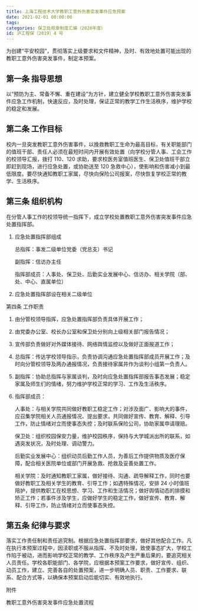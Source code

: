 ```yaml
---
title: 上海工程技术大学教职工意外伤害突发事件应急预案
date: 2021-02-01 00:00:00
tags: 
categories: 保卫处规章制度汇编（2020年度）
id: 沪工程保〔2019〕4 号
---
```


为创建“平安校园”，贯彻落实上级要求和文件精神，及时、有效地处置可能出现的教职工意外伤害突发事件，制定本预案。

## 第一条 指导思想

以“预防为主、常备不懈、重在建设”为方针，建立健全学校教职工意外伤害突发事件应急工作机制，快速反应，及时处理，保证正常的教学工作生活秩序，维护学校的稳定和发展。

## 第二条 工作目标

校内一旦突发教职工意外伤害事件，以挽救教职工生命为最高目标，有关职能部门的值班干部、责任人必须在最短时间内开展有效处置（向学校分管人事、工会工作的校领导汇报，拨打 110、120 求助，要求校医务室值班医生、保卫处值班干部立即赶到现场，进行应急处置，或协助送至 120 急救中心），使影响和伤害减小到最低限度。要尽快通知教职工家属，尽快向保险公司报案，尽快恢复学校正常的教学、生活秩序。

## 第三条 组织机构

在分管人事工作的校领导统一指挥下，成立学校处置教职工意外伤害突发事件应急处置指挥部。

1. 应急处置指挥部组成

   总指挥：事发二级单位党委（党总支）书记

   副指挥：信访办主任

   指挥部成员：人事处、保卫处、后勤实业发展中心、信访办、相关学院（部、处、中心、直属单位）

2. 应急处置指挥部设在相关二级单位

第四条 工作职责

1. 由分管校领导指挥，应急处置指挥部负责具体开展工作；

2. 由党委办公室、校长办公室和保卫处分别向上级相关部门报告情况；

3. 宣传部负责做好对外媒体接待、网络舆情监控以及做好正面报道工作；

4. 总指挥：传达学校领导指示，负责协调沟通应急处置指挥部成员开展工作；及时向分管校领导及两办通报情况，负责接待家属并作为谈判小组第一负责人。

5. 副指挥：协助总指挥与家属谈判，及时向应急处置指挥部报告事态发展；稳定家属及师生们的情绪，努力维护学校正常的学习、工作及生活秩序。

6. 指挥部成员：

   人事处：与相关学院共同做好教职工稳定工作；对涉及面广、影响大的事件，应召集学院相关人员通报情况、提出要求，共同做好宣传、教育、解释、引导工作，防止情绪对立而使事态失控；及时联系保险公司，协助家属申请理赔。

   保卫处：组织校园保安力量，维护校园秩序，保持与大学城派出所的联系，如遇突发状况，及时处理、调动警力。

   后勤实业发展中心：组织动员后勤工作人员，为善后工作提供物质及医疗保障，配合相关医院单位或部门开展急救、抢救及妥善处置工作。

   相关学院：及时通知教职工家属，做好接待、沟通、疏导解释工作，同时也要做好教职工及相关学生的教育、引导工作；如遇特殊情况，安排 24 小时值班陪护，提供教职工在校思想、学习、工作和生活情况；做好舆情动态的排摸和矫正工作；若事件涉及学生，应做好学生的稳定工作，做好宣传、教育、解释、引导工作，防止情绪对立而使事态失控。

## 第五条 纪律与要求

落实工作责任制和责任追究制。根据应急处置指挥部要求，做好其他配合工作。凡在执行本预案过程中，因渎职或不服从指挥、不及时处理，致使事态扩大，学校工作陷于被动，进而影响学校正常的教学、工作秩序及产生严重后果的，要追究相关人员责任。学校各职能部门、各学院，应根据本预案工作要求，做好宣传、组织、动员工作，建立、完善各自的处置预案，进一步明确人员、职责、工作要求、联系、配合方式等，以确保本预案启动后能切实、有效地执行。

附件

教职工意外伤害突发事件应急处置流程
